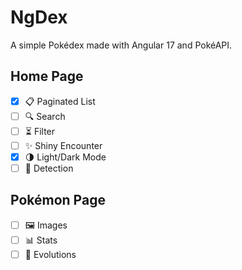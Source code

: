 # NgDex

A simple Pokédex made with Angular 17 and PokéAPI.

## Home Page
- [x] 📋 Paginated List
- [ ] 🔍 Search
- [ ] ⏳ Filter
- [ ] ✨ Shiny Encounter
- [x] 🌗 Light/Dark Mode
- [ ] 📸 Detection

## Pokémon Page
- [ ] 🖼️ Images
- [ ] 📊 Stats
- [ ] 🧬 Evolutions
